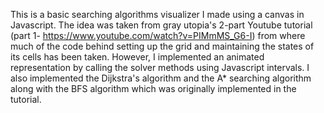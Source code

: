 This is a basic searching algorithms visualizer I made using a canvas in Javascript. The idea was taken from gray utopia's 2-part Youtube tutorial (part 1- https://www.youtube.com/watch?v=PIMmMS_G6-I) from where much of the code behind setting up the grid and maintaining the states of its cells has been taken. However, I implemented an animated representation by calling the solver methods using Javascript intervals. I also implemented the Dijkstra's algorithm and the A* searching algorithm along with the BFS algorithm which was originally implemented in the tutorial.
